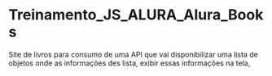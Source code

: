 # Treinamento_JS_ALURA_Alura_Books
Site de livros para consumo de uma API que vai disponibilizar uma lista de objetos onde as informações des lista, exibir essas informações na tela,
